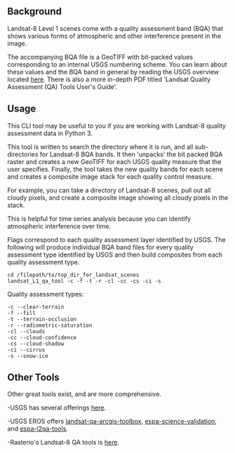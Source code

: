 ## Background

Landsat-8 Level 1 scenes come with a quality assessment band (BQA) that shows various forms of atmospheric and other interference present in the image.

The accompanying BQA file is a GeoTIFF with bit-packed values corresponding to an internal USGS numbering scheme. You can learn about these values and the BQA band in general by reading the USGS overview located [here](https://www.usgs.gov/land-resources/nli/landsat/landsat-collection-1-level-1-quality-assessment-band?qt-science_support_page_related_con=0#qt-science_support_page_related_con). There is also a more in-depth PDF titled 'Landsat Quality Assessment (QA) Tools User's Guide'.

## Usage

This CLI tool may be useful to you if you are working with Landsat-8 quality assessment data in Python 3.

This tool is written to search the directory where it is run, and all sub-directories for Landsat-8 BQA bands. It then 'unpacks' the bit packed BQA raster and creates a new GeoTIFF for each USGS quality measure that the user specifies. Finally, the tool takes the new quality bands for each scene and creates a composite image stack for each quality control measure.

For example, you can take a directory of Landsat-8 scenes, pull out all cloudy pixels, and create a composite image showing all cloudy pixels in the stack.

This is helpful for time series analysis because you can identify atmospheric interference over time.

Flags correspond to each quality assessment layer identified by USGS.
The following will produce individual BQA band files for every quality assessment type identified by USGS and then build composites from each quality assessment type.

```commandline
cd /filepath/to/top_dir_for_landsat_scenes
landsat_L1_qa_tool -c -f -t -r -cl -cc -cs -ci -s
```

Quality assessment types:
```commandline
-c --clear-terrain
-f --fill
-t --terrain-occlusion
-r --radiometric-saturation
-cl --clouds
-cc --cloud-confidence
-cs --cloud-shadow
-ci --cirrus
-s --snow-ice
```

## Other Tools

Other great tools exist, and are more comprehensive.

-USGS has several offerings [here](https://www.usgs.gov/land-resources/nli/landsat/landsat-quality-assessment-tools).

-USGS EROS offers [landsat-qa-arcgis-toolbox](https://github.com/USGS-EROS/landsat-qa-arcgis-toolbox), [espa-science-validation](https://github.com/USGS-EROS/espa-science-validation), and [espa-l2qa-tools](https://github.com/USGS-EROS/espa-l2qa-tools).

-Rasterio's Landsat-8 QA tools is [here](https://github.com/mapbox/rio-l8qa).

